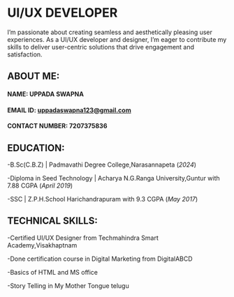 # UI/UX DEVELOPER
I’m passionate about creating seamless and aesthetically pleasing user experiences. As a UI/UX developer and designer, I’m eager to contribute my skills to deliver user-centric solutions that drive engagement and satisfaction.

## ABOUT ME:
#### NAME: UPPADA SWAPNA
#### EMAIL ID: uppadaswapna123@gmail.com
#### CONTACT NUMBER: 7207375836

## EDUCATION:
-B.Sc(C.B.Z) | Padmavathi Degree College,Narasannapeta (_2024_)

-Diploma in Seed Technology | Acharya N.G.Ranga University,Guntur with 7.88 CGPA (_April 2019_)

-SSC | Z.P.H.School Harichandrapuram with 9.3 CGPA (_May 2017_)

## TECHNICAL SKILLS:
-Certified UI/UX Designer from Techmahindra Smart Academy,Visakhaptnam

-Done certification course in Digital Marketing from DigitalABCD

-Basics of HTML and MS office

-Story Telling in My Mother Tongue telugu


